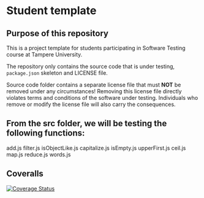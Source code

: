 # Student template

## Purpose of this repository

This is a project template for students participating in Software Testing course
at Tampere University.

The repository only contains the source code that is under testing, `package.json` skeleton
and LICENSE file.

Source code folder contains a separate license file that must **NOT** be removed under any circumstances!
Removing this license file directly violates terms and conditions of the software under testing.
Individuals who remove or modify the license file will also carry the consequences.

## From the src folder, we will be testing the following functions: 

add.js
filter.js
isObjectLike.js
capitalize.js
isEmpty.js
upperFirst.js
ceil.js
map.js
reduce.js
words.js

## Coveralls
[![Coverage Status](https://coveralls.io/repos/github/SiinaIng/software_testing_project/badge.svg?branch=master)](https://coveralls.io/github/SiinaIng/software_testing_project?branch=master)
